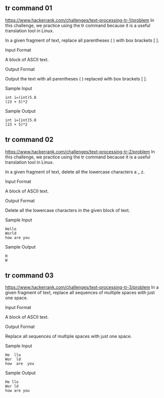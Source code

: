 ## tr command 01
https://www.hackerrank.com/challenges/text-processing-tr-1/problem
In this challenge, we practice using the tr command because it is a useful translation tool in Linux.

In a given fragment of text, replace all parentheses ( ) with box brackets [ ].

Input Format

A block of ASCII text.

Output Format

Output the text with all parentheses ( ) replaced with box brackets [ ].

Sample Input

```
int i=(int)5.8
(23 + 5)*2
```
Sample Output
```
int i=[int]5.8
[23 + 5]*2
```

## tr command 02
https://www.hackerrank.com/challenges/text-processing-tr-2/problem
In this challenge, we practice using the tr command because it is a useful translation tool in Linux.

In a given fragment of text, delete all the lowercase characters a _ z.

Input Format

A block of ASCII text.

Output Format

Delete all the lowercase characters in the given block of text.

Sample Input
```
Hello
World
how are you
```
Sample Output
```
H
W
```

## tr command 03
https://www.hackerrank.com/challenges/text-processing-tr-3/problem
In a given fragment of text, replace all sequences of multiple spaces with just one space.

Input Format

A block of ASCII text.

Output Format

Replace all sequences of multiple spaces with just one space.

Sample Input
```
He  llo
Wor  ld
how  are  you
```
Sample Output
```
He llo
Wor ld
how are you
```